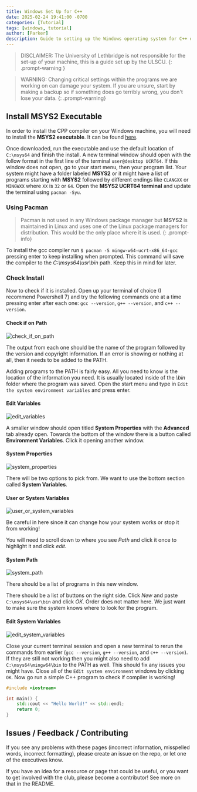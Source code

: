 ```yaml
---
title: Windows Set Up for C++
date: 2025-02-24 19:41:00 -0700
categories: [Tutorial]
tags: [windows, tutorial]
author: [Parker] 
description: Guide to setting up the Windows operating system for C++ development.
---
```


> DISCLAIMER: The University of Lethbridge is not responsible for the set-up of your machine, this is a guide set up by the ULSCU.
{: .prompt-warning }

> WARNING: Changing critical settings within the programs we are working on can damage your system. If you are unsure, start by making a backup so if something does go terribly wrong, you don't lose your data.
{: .prompt-warning}

## Install MSYS2 Executable

In order to install the CPP compiler on your Windows machine, you will need to
install the **MSYS2 executable**. It can be found [here](https://www.msys2.org/).

Once downloaded, run the executable and use the default location of `C:\msys64`
and finish the install. A new terminal window should open with the follow format
in the first line of the terminal `user@desktop UCRT64`. If this window does not
open, go to your start menu, then your program list. Your system might have a
folder labeled **MSYS2** or it might have a list of programs starting with **MSYS2**
followed by different endings like `CLANGXX` or `MINGWXX` where `XX` is `32` or
`64`. Open the **MSYS2 UCRT64 terminal** and update the terminal using `pacman -Syu`.

### Using Pacman

> Pacman is not used in any Windows package manager but **MSYS2** is maintained in Linux and uses one of the Linux package managers for distribution. This would be the only place where it is used.
{: .prompt-info}

To install the gcc compiler run `$ pacman -S mingw-w64-ucrt-x86_64-gcc` pressing
enter to keep installing when prompted. This command will save the compiler to
the *C:\msys64\usr\bin* path. Keep this in mind for later.

### Check Install

Now to check if it is installed. Open up your terminal of choice
(I recommend Powershell 7) and try the following commands one at a time pressing
enter after each one: `gcc --version`, `g++ --version`, and `c++ --version`.

#### Check if on Path

![check_if_on_path](../assets/windows_setup/checkIfOnPath.png)

The output from each one should be the name of the program followed by the
version and copyright information. If an error is showing or nothing at all,
then it needs to be added to the PATH.

Adding programs to the PATH is fairly easy. All you need to know is the location
of the information you need. It is usually located inside of the *\bin* folder
where the program was saved. Open the start menu and type in
`Edit the system environment variables` and press enter.

#### Edit Variables

![edit_variables](../assets/windows_setup/editVariables.png)

A smaller window should open titled **System Properties** with the **Advanced** tab
already open. Towards the bottom of the window there is a button called
**Environment Variables**. Click it opening another window.

#### System Properties

![system_properties](../assets/windows_setup/systemProperties.png)

There will be two options to pick from. We want to use the bottom section called
**System Variables**.

#### User or System Variables

![user_or_system_variables](../assets/windows_setup/userOrSystemVariables.png)

Be careful in here since it can change how your system works or stop it from working!

You will need to scroll down to where you see *Path* and click it once to
highlight it and click *edit*.

#### System Path

![system_path](../assets/windows_setup/systemPath.png)

There should be a list of programs in this new window.

There should be a list of buttons on the right side. Click *New* and paste
`C:\msys64\usr\bin` and click *OK*. Order does not matter here. We just want to
make sure the system knows where to look for the program.

#### Edit System Variables

![edit_system_variables](../assets/windows_setup/editSystemVariables.png)

Close your current terminal session and open a new terminal to rerun the
commands from earlier (`gcc --version`, `g++ --version`, and `c++ --version`).
If they are still not working then you might also need to add
`C:\msys64\mingw64\bin` to the PATH as well. This should fix any issues you
might have. Close all of the `Edit system environment` windows by clicking `OK`.
Now go run a simple C++ program to check if compiler is working!

```c++
#include <iostream>

int main() {
    std::cout << "Hello World!" << std::endl;
    return 0;
}
```

## Issues / Feedback / Contributing

If you see any problems with these pages (incorrect information, misspelled
words, incorrect formatting), please create an issue on the repo, or let one
of the executives know.

If you have an idea for a resource or page that could be useful, or you want
to get involved with the club, please become a contributor! See more on that
in the README.
